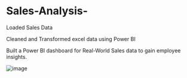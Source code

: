 # Sales-Analysis-
Loaded Sales Data

Cleaned and Transformed excel data using Power BI

Built a Power BI dashboard for Real-World Sales data to gain employee insights.

![image](https://github.com/AkshatChoudhary410/Sales-Analysis-/assets/161162523/f4c14b04-ff0a-4cbb-8a3c-c447c499d49a)

